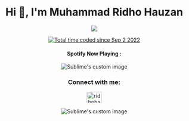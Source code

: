 <h1 align="center">Hi 👋, I'm Muhammad Ridho Hauzan</h1>

<p align="center">
  <img src="https://dcbadge.vercel.app/api/shield/421870331318239246"/>
</p>
<p align="center">
<a href="https://wakatime.com/@965d9741-7899-45af-ad82-711cd7f455b8"><img src="https://wakatime.com/badge/user/965d9741-7899-45af-ad82-711cd7f455b8.svg" alt="Total time coded since Sep 2 2022" /></a>
</p>
<h4 align="center">Spotify Now Playing :</h4>
<p align="center">
  <img src="https://spotify-github-profile.vercel.app/api/view?uid=02uhqw3k9tp0eqokrgvxee5tj&cover_image=true&theme=novatorem&show_offline=false&background_color=121212&bar_color=53b14f&bar_color_cover=false" alt="Sublime's custom image"/>
</p>



<h3 align="center">Connect with me:</h3>
<p align="center">
<a href="https://fb.com/ridhohauzan1" target="blank"><img align="center" src="https://raw.githubusercontent.com/rahuldkjain/github-profile-readme-generator/master/src/images/icons/Social/facebook.svg" alt="ridhohauzan1" height="30" width="40" /></a>
</p>

<p align="center">
<img src="https://github-profile-trophy.vercel.app/?username=rdhhauzan&no-frame=true&theme=dark_lover" alt="Sublime's custom image"/>
</p>

